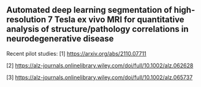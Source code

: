 ## Automated deep learning segmentation of high-resolution 7 Tesla ex vivo MRI for quantitative analysis of structure/pathology correlations in neurodegenerative disease

Recent pilot studies:
[1] https://arxiv.org/abs/2110.07711

[2] https://alz-journals.onlinelibrary.wiley.com/doi/full/10.1002/alz.062628

[3] https://alz-journals.onlinelibrary.wiley.com/doi/full/10.1002/alz.065737
